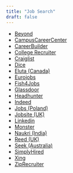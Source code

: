 ```yaml
---
title: "Job Search"
draft: false
---
```

- [Beyond](http://www.beyond.com/)<br>
- [CampusCareerCenter](http://www.campuscareercenter.com/)<br>
- [CareerBuilder](http://www.careerbuilder.com/)<br>
- [College Recruiter](https://www.collegerecruiter.com/)<br>
- [Craiglist](http://losangeles.craigslist.org/)<br>
- [Dice](http://www.dice.com/)<br>
- [Eluta (Canada)](http://www.eluta.ca/)<br>
- [Eurojobs](https://www.eurojobs.com/)<br>
- [Fish4Jobs](http://www.fish4.co.uk/)<br>
- [Glassdoor](https://www.glassdoor.com/)<br>
- [Headhunter](http://www.headhunter.com/)<br>
- [Indeed](http://www.indeed.com/)<br>
- [Jobs (Poland)](http://www.jobs.pl/)<br>
- [Jobsite (UK)](http://www.jobsite.co.uk/)<br>
- [Linkedin](https://www.linkedin.com/)<br>
- [Monster](http://www.monster.com/)<br>
- [Naukri (India)](http://www.naukri.com/)<br>
- [Reed (UK)](http://www.reed.co.uk/)<br>
- [Seek (Australia)](http://www.seek.com.au/)<br>
- [SimplyHired](http://www.simplyhired.com/)<br>
- [Xing](http://www.xing.com/)<br>
- [ZipRecruiter](https://www.ziprecruiter.com/)<br>

